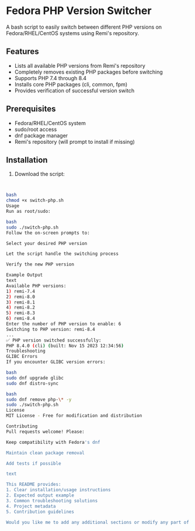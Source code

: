 # Fedora PHP Version Switcher

A bash script to easily switch between different PHP versions on Fedora/RHEL/CentOS systems using Remi's repository.

## Features

- Lists all available PHP versions from Remi's repository
- Completely removes existing PHP packages before switching
- Supports PHP 7.4 through 8.4
- Installs core PHP packages (cli, common, fpm)
- Provides verification of successful version switch

## Prerequisites

- Fedora/RHEL/CentOS system
- sudo/root access
- dnf package manager
- Remi's repository (will prompt to install if missing)

## Installation

1. Download the script:
```bash


bash
chmod +x switch-php.sh
Usage
Run as root/sudo:

bash
sudo ./switch-php.sh
Follow the on-screen prompts to:

Select your desired PHP version

Let the script handle the switching process

Verify the new PHP version

Example Output
text
Available PHP versions:
1) remi-7.4
2) remi-8.0
3) remi-8.1
4) remi-8.2
5) remi-8.3
6) remi-8.4
Enter the number of PHP version to enable: 6
Switching to PHP version: remi-8.4
...
✅ PHP version switched successfully:
PHP 8.4.0 (cli) (built: Nov 15 2023 12:34:56)
Troubleshooting
GLIBC Errors
If you encounter GLIBC version errors:

bash
sudo dnf upgrade glibc
sudo dnf distro-sync

bash
sudo dnf remove php-\* -y
sudo ./switch-php.sh
License
MIT License - Free for modification and distribution

Contributing
Pull requests welcome! Please:

Keep compatibility with Fedora's dnf

Maintain clean package removal

Add tests if possible

text

This README provides:
1. Clear installation/usage instructions
2. Expected output example
3. Common troubleshooting solutions
4. Project metadata
5. Contribution guidelines

Would you like me to add any additional sections or modify any part of this documentation?